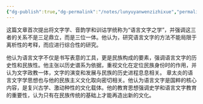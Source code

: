 ```yaml
---
{"dg-publish":true,"dg-permalink":"/notes/lunyuyanwenzizhixue","permalink":"/notes/lunyuyanwenzizhixue/","created":"2024-12-12T15:06:18.057+08:00","updated":"2025-03-02T19:46:02.268+08:00"}
---
```


这篇文章首次提出将文字学、音韵学和训诂学统称为“语言文字之学”，并强调这三者的关系不是三足鼎立，而是三位一体。他认为，研究语言文字的方法不能局限于离析性的考释，而应进行综合性的研究。

他认为语言文字不仅是书写表意的工具，更是民族构成的要素，强调语言文字的历史性和民族性。他主张以历史谱系为依据，重视文化在定位民族身份时的作用，并认为文字政教一体，文字的演变和发展与民族的历史进程息息相关。
章太炎的语言文字学思想也与他的民族主义文化取向密切相关。他认为语言文字是国粹的核心内容，是复兴古学、激动种性的文化载体。他的教育思想强调史学和语言文字教育的重要性，认为只有在民族传统的基础上才能再造出新的文化。